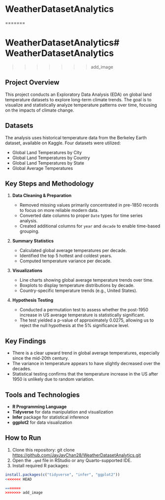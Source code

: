 
# WeatherDatasetAnalytics
=======
# WeatherDatasetAnalytics# WeatherDatasetAnalytics
>>>>>>> add_image

## Project Overview
This project conducts an Exploratory Data Analysis (EDA) on global land temperature datasets to explore long-term climate trends. The goal is to visualize and statistically analyze temperature patterns over time, focusing on the impacts of climate change.

## Datasets
The analysis uses historical temperature data from the Berkeley Earth dataset, available on Kaggle. Four datasets were utilized:
- Global Land Temperatures by City
- Global Land Temperatures by Country
- Global Land Temperatures by State
- Global Average Temperatures

## Key Steps and Methodology

1. **Data Cleaning & Preparation**
   - Removed missing values primarily concentrated in pre-1850 records to focus on more reliable modern data.
   - Converted date columns to proper `Date` types for time series analysis.
   - Created additional columns for `year` and `decade` to enable time-based grouping.

2. **Summary Statistics**
   - Calculated global average temperatures per decade.
   - Identified the top 5 hottest and coldest years.
   - Computed temperature variance per decade.

3. **Visualizations**
   - Line charts showing global average temperature trends over time.
   - Boxplots to display temperature distributions by decade.
   - Country-specific temperature trends (e.g., United States).

4. **Hypothesis Testing**
   - Conducted a permutation test to assess whether the post-1950 increase in US average temperature is statistically significant.
   - The test yielded a p-value of approximately 0.0275, allowing us to reject the null hypothesis at the 5% significance level.

## Key Findings
- There is a clear upward trend in global average temperatures, especially since the mid-20th century.
- The variance in temperature appears to have slightly decreased over the decades.
- Statistical testing confirms that the temperature increase in the US after 1950 is unlikely due to random variation.

## Tools and Technologies
- **R Programming Language**
- **Tidyverse** for data manipulation and visualization
- **Infer** package for statistical inference
- **ggplot2** for data visualization

## How to Run
1. Clone this repository: git clone https://github.com/JayJayChan28/WeatherDatasetAnalytics.git
2. Open the `.qmd` file in RStudio or any Quarto-supported IDE.
3. Install required R packages:
```r
install.packages(c("tidyverse", "infer", "ggplot2"))
<<<<<<< HEAD

=======
>>>>>>> add_image
